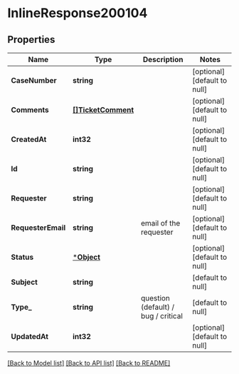# InlineResponse200104

## Properties
Name | Type | Description | Notes
------------ | ------------- | ------------- | -------------
**CaseNumber** | **string** |  | [optional] [default to null]
**Comments** | [**[]TicketComment**](ticket_comment.md) |  | [optional] [default to null]
**CreatedAt** | **int32** |  | [optional] [default to null]
**Id** | **string** |  | [optional] [default to null]
**Requester** | **string** |  | [optional] [default to null]
**RequesterEmail** | **string** | email of the requester | [optional] [default to null]
**Status** | [***Object**](.md) |  | [optional] [default to null]
**Subject** | **string** |  | [default to null]
**Type_** | **string** | question (default) / bug / critical | [default to null]
**UpdatedAt** | **int32** |  | [optional] [default to null]

[[Back to Model list]](../README.md#documentation-for-models) [[Back to API list]](../README.md#documentation-for-api-endpoints) [[Back to README]](../README.md)

